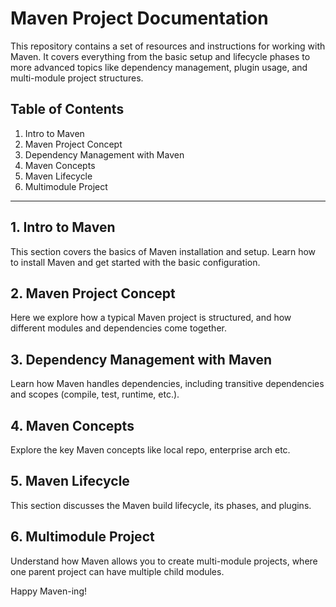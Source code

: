 # Maven Project Documentation

This repository contains a set of resources and instructions for working with Maven. It covers everything from the basic setup and lifecycle phases to more advanced topics like dependency management, plugin usage, and multi-module project structures.

## Table of Contents

1. Intro to Maven
2. Maven Project Concept
3. Dependency Management with Maven
4. Maven Concepts
5. Maven Lifecycle
6. Multimodule Project

---

## 1. Intro to Maven

This section covers the basics of Maven installation and setup. Learn how to install Maven and get started with the basic configuration.

## 2. Maven Project Concept

Here we explore how a typical Maven project is structured, and how different modules and dependencies come together.

## 3. Dependency Management with Maven

Learn how Maven handles dependencies, including transitive dependencies and scopes (compile, test, runtime, etc.).

## 4. Maven Concepts

Explore the key Maven concepts like local repo, enterprise arch etc.

## 5. Maven Lifecycle

This section discusses the Maven build lifecycle, its phases, and plugins.

## 6. Multimodule Project

Understand how Maven allows you to create multi-module projects, where one parent project can have multiple child modules.

Happy Maven-ing!
